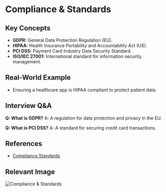# Compliance & Standards

## Key Concepts
- **GDPR:** General Data Protection Regulation (EU).
- **HIPAA:** Health Insurance Portability and Accountability Act (US).
- **PCI DSS:** Payment Card Industry Data Security Standard.
- **ISO/IEC 27001:** International standard for information security management.

## Real-World Example
- Ensuring a healthcare app is HIPAA compliant to protect patient data.

## Interview Q&A
**Q: What is GDPR?**
A: A regulation for data protection and privacy in the EU.

**Q: What is PCI DSS?**
A: A standard for securing credit card transactions.

## References
- [Compliance Standards](https://www.iso.org/isoiec-27001-information-security.html)

## Relevant Image
![Compliance & Standards](https://www.iso.org/files/live/sites/isoorg/files/store/en/PUB100438.jpg)
